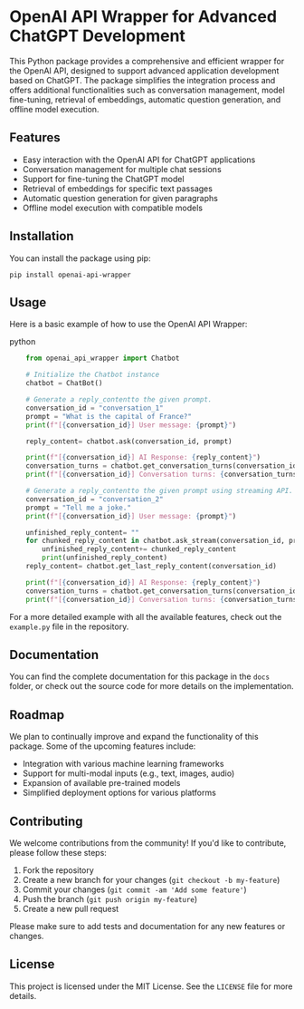 OpenAI API Wrapper for Advanced ChatGPT Development
===================================================

This Python package provides a comprehensive and efficient wrapper for the OpenAI API, designed to support advanced application development based on ChatGPT. The package simplifies the integration process and offers additional functionalities such as conversation management, model fine-tuning, retrieval of embeddings, automatic question generation, and offline model execution.

Features
--------

* Easy interaction with the OpenAI API for ChatGPT applications
* Conversation management for multiple chat sessions
* Support for fine-tuning the ChatGPT model
* Retrieval of embeddings for specific text passages
* Automatic question generation for given paragraphs
* Offline model execution with compatible models

Installation
------------

You can install the package using pip:

`pip install openai-api-wrapper`

Usage
-----

Here is a basic example of how to use the OpenAI API Wrapper:

python

```python
    from openai_api_wrapper import Chatbot

    # Initialize the Chatbot instance
    chatbot = ChatBot()

    # Generate a reply_contentto the given prompt.
    conversation_id = "conversation_1"
    prompt = "What is the capital of France?"
    print(f"[{conversation_id}] User message: {prompt}")

    reply_content= chatbot.ask(conversation_id, prompt)

    print(f"[{conversation_id}] AI Response: {reply_content}")
    conversation_turns = chatbot.get_conversation_turns(conversation_id)
    print(f"[{conversation_id}] Conversation turns: {conversation_turns}")

    # Generate a reply_contentto the given prompt using streaming API.
    conversation_id = "conversation_2"
    prompt = "Tell me a joke."
    print(f"[{conversation_id}] User message: {prompt}")

    unfinished_reply_content= ""
    for chunked_reply_content in chatbot.ask_stream(conversation_id, prompt):
        unfinished_reply_content+= chunked_reply_content
        print(unfinished_reply_content)
    reply_content= chatbot.get_last_reply_content(conversation_id)

    print(f"[{conversation_id}] AI Response: {reply_content}")
    conversation_turns = chatbot.get_conversation_turns(conversation_id)
    print(f"[{conversation_id}] Conversation turns: {conversation_turns}")
```

For a more detailed example with all the available features, check out the `example.py` file in the repository.

Documentation
-------------

You can find the complete documentation for this package in the `docs` folder, or check out the source code for more details on the implementation.

Roadmap
-------

We plan to continually improve and expand the functionality of this package. Some of the upcoming features include:

* Integration with various machine learning frameworks
* Support for multi-modal inputs (e.g., text, images, audio)
* Expansion of available pre-trained models
* Simplified deployment options for various platforms

Contributing
------------

We welcome contributions from the community! If you'd like to contribute, please follow these steps:

1. Fork the repository
2. Create a new branch for your changes (`git checkout -b my-feature`)
3. Commit your changes (`git commit -am 'Add some feature'`)
4. Push the branch (`git push origin my-feature`)
5. Create a new pull request

Please make sure to add tests and documentation for any new features or changes.

License
-------

This project is licensed under the MIT License. See the `LICENSE` file for more details.
